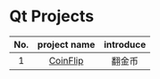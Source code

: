 # Qt Projects
| No.  |                         project name                         | introduce |
| :--: | :----------------------------------------------------------: | :-------: |
|  1   | [CoinFlip](https://github.com/crossoverpptx/Cpp-Games/tree/main/CoinFlip) |  翻金币   |

